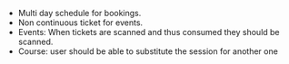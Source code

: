 - Multi day schedule for bookings.
- Non continuous ticket for events.
- Events: When tickets are scanned and thus consumed they should be scanned.
- Course: user should be able to substitute the session for another one